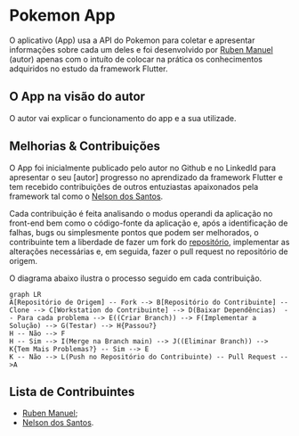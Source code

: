 # Pokemon App

O aplicativo (App) usa a API do Pokemon para coletar e apresentar informações sobre cada um deles e foi desenvolvido por [Ruben Manuel](https://www.linkedin.com/in/ruben-manuel-22a412218/) (autor) apenas com o intuíto de colocar na prática os conhecimentos adquiridos no estudo da framework Flutter.

  

## O App na visão do autor

O autor vai explicar o funcionamento do app e a sua utilizade.

  

## Melhorias & Contribuições

O App foi inicialmente publicado pelo autor no Github e no LinkedId para apresentar o seu \[autor] progresso no aprendizado da framework Flutter e tem recebido contribuições de outros entuziastas apaixonados pela framework tal como o [Nelson dos Santos](https://www.linkedin.com/in/nelson-jusserande-lopes-dos-santos/).

Cada contribuição é feita analisando o modus operandi da aplicação no front-end bem como o código-fonte da aplicação e, após a identificação de falhas, bugs ou simplesmente pontos que podem ser melhorados, o contribuinte tem a liberdade de fazer um fork do [repositório](https://github.com/RubenManuel24/Pokemon_app), implementar as alterações necessárias e, em seguida, fazer o pull request no repositório de origem.

O diagrama abaixo ilustra o processo seguido em cada contribuição.

```mermaid
graph LR
A[Repositório de Origem] -- Fork --> B[Repositório do Contribuinte] -- Clone --> C[Workstation do Contribuinte] --> D(Baixar Dependências)  -- Para cada problema --> E((Criar Branch)) --> F(Implementar a Solução) --> G(Testar) --> H{Passou?}
H -- Não --> F
H -- Sim --> I(Merge na Branch main) --> J((Eliminar Branch)) --> K{Tem Mais Problemas?} -- Sim --> E
K -- Não --> L(Push no Repositório do Contribuinte) -- Pull Request -->A

```

## Lista de Contribuintes

* [Ruben Manuel](https://www.linkedin.com/in/ruben-manuel-22a412218/);
* [Nelson dos Santos](https://www.linkedin.com/in/nelson-jusserande-lopes-dos-santos/).